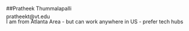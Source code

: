 ##Pratheek Thummalapalli
<p style="line-height: 0;">pratheekt@vt.edu</p>
<p style="line-height: 0;">I am from Atlanta Area - but can work anywhere in US - prefer tech hubs</p>



